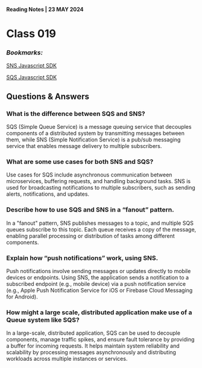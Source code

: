 **Reading Notes | 23 MAY 2024**

# Class 019

### *Bookmarks:*
[SNS Javascript SDK](https://docs.aws.amazon.com/AWSJavaScriptSDK/latest/AWS/SNS.html)  

[SQS Javascript SDK](https://docs.aws.amazon.com/AWSJavaScriptSDK/latest/AWS/SQS.html)  

## **Questions & Answers**  
### What is the difference between SQS and SNS?
SQS (Simple Queue Service) is a message queuing service that decouples components of a distributed system by transmitting messages between them, while SNS (Simple Notification Service) is a pub/sub messaging service that enables message delivery to multiple subscribers.

### What are some use cases for both SNS and SQS?
Use cases for SQS include asynchronous communication between microservices, buffering requests, and handling background tasks. SNS is used for broadcasting notifications to multiple subscribers, such as sending alerts, notifications, and updates.

### Describe how to use SQS and SNS in a “fanout” pattern.
In a "fanout" pattern, SNS publishes messages to a topic, and multiple SQS queues subscribe to this topic. Each queue receives a copy of the message, enabling parallel processing or distribution of tasks among different components.

### Explain how “push notifications” work, using SNS.
Push notifications involve sending messages or updates directly to mobile devices or endpoints. Using SNS, the application sends a notification to a subscribed endpoint (e.g., mobile device) via a push notification service (e.g., Apple Push Notification Service for iOS or Firebase Cloud Messaging for Android).

### How might a large scale, distributed application make use of a Queue system like SQS?
In a large-scale, distributed application, SQS can be used to decouple components, manage traffic spikes, and ensure fault tolerance by providing a buffer for incoming requests. It helps maintain system reliability and scalability by processing messages asynchronously and distributing workloads across multiple instances or services.
